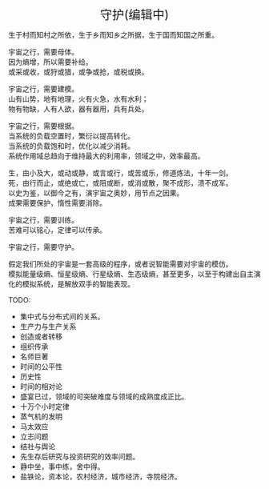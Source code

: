 <center><font size=5>守护(编辑中)</font></center>

生于村而知村之所依，生于乡而知乡之所据，生于国而知国之所重。<br/>

宇宙之行，需要母体。<br/>
因为熵增，所以需要补给。<br/>
或采或收，或狩或猎，或争或抢，或税或换。<br/>

宇宙之行，需要建模。<br/>
山有山势，地有地理，火有火急，水有水利；<br/>
物有物缺，人有人欲，器有器用，兵有兵处。<br/>

宇宙之行，需要根据。<br/>
当系统的负载空置时，繁衍以提高转化。<br/>
当系统的负载饱和时，优化以减少消耗。<br/>
系统作用域总趋向于维持最大的利用率，领域之中，效率最高。<br/>

生，由小及大，或动或静，或言或行，或苦或乐，修道炼法，十年一剑。<br/>
死，由行而止，或绝或亡，或阻或断，或消或散，聚不成形，溃不成军。<br/>
以史为鉴，以御今之有，演宇宙之奥妙，用节点之因果。<br/>
成果需要保护，惰性需要消除。<br/>

宇宙之行，需要训练。<br/>
苦难可以铭心，定律可以传承。<br/>

宇宙之行，需要守护。<br/>

假定我们所处的宇宙是一套高级的程序，或者说智能需要对宇宙的模仿。<br/>
模拟能量级熵、恒星级熵、行星级熵、生态级熵，甚至更多，以至于构建出自主演化的模拟系统，是解放双手的智能表现。<br/>

TODO: 
* 集中式与分布式间的关系。
* 生产力与生产关系
* 创造或者转移
* 组织传承
* 名师巨著
* 时间的公平性
* 历史性
* 时间的相对论
* 盛宴已过，领域的可突破难度与领域的成熟度成正比。
* 十万个小时定律
* 蒸气机的发明
* 马太效应
* 立志问题
* 结社与舆论
* 先生存后研究与投资研究的效率问题。
* 静中坐，事中练，舍中得。
* 盐铁论，资本论，农村经济，城市经济，寺院经济。

